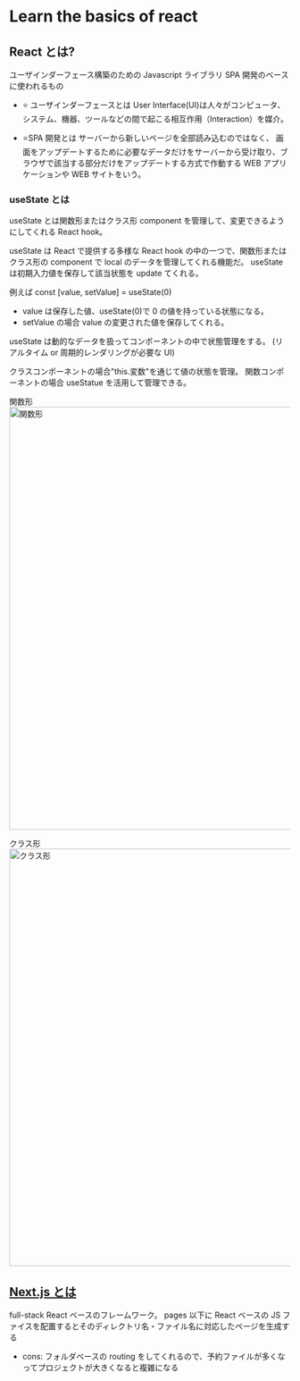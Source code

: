# Learn the basics of react

## React とは?

ユーザインダーフェース構築のための Javascript ライブラリ
SPA 開発のベースに使われるもの

- ⭐️ ユーザインダーフェースとは
  User Interface(UI)は人々がコンピュータ、システム、機器、ツールなどの間で起こる相互作用（Interaction）を媒介。

- ⭐️SPA 開発とは
  サーバーから新しいページを全部読み込むのではなく、
  画面をアップデートするために必要なデータだけをサーバーから受け取り、ブラウザで該当する部分だけをアップデートする方式で作動する WEB アプリケーションや WEB サイトをいう。

### useState とは

useState とは関数形またはクラス形 component を管理して、変更できるようにしてくれる React hook。

useState は React で提供する多様な React hook の中の一つで、関数形またはクラス形の component で local のデータを管理してくれる機能だ。
useState は初期入力値を保存して該当状態を update てくれる。

例えば
const [value, setValue] = useState(0)

- value は保存した値、useState(0)で 0 の値を持っている状態になる。
- setValue の場合 value の変更された値を保存してくれる。

useState は動的なデータを扱ってコンポーネントの中で状態管理をする。
(リアルタイム or 周期的レンダリングが必要な UI)

クラスコンポーネントの場合"this.変数"を通じて値の状態を管理。
関数コンポーネントの場合 useStatue を活用して管理できる。

関数形<br>
<img width="757" alt="関数形" src="https://github.com/sunnyheee/react_basic/assets/84654346/9acaa033-5cf2-41aa-ae05-b70a7af1e576">

クラス形<br>
<img width="747" alt="クラス形" src="https://github.com/sunnyheee/react_basic/assets/84654346/6eb480a4-c7d8-46e7-a54c-23c93faf0683">

## <a href="https://nextjs.org/">Next.js とは</a>

full-stack React ベースのフレームワーク。
pages 以下に React ベースの JS ファイスを配置するとそのディレクトリ名・ファイル名に対応したページを生成する

- cons: フォルダベースの routing をしてくれるので、予約ファイルが多くなってプロジェクトが大きくなると複雑になる
